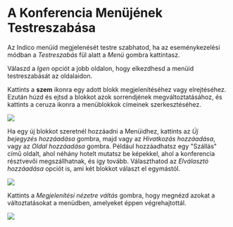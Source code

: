 # A Konferencia Menüjének Testreszabása

Az Indico menüid megjelenését testre szabhatod, ha az eseménykezelési módban a _Testreszabás_ fül alatt a _Menü_ gombra kattintasz.

Válaszd a _Igen_ opciót a jobb oldalon, hogy elkezdhesd a menüid testreszabását az oldalaidon.

Kattints a **szem** ikonra egy adott
blokk megjelenítéséhez vagy elrejtéséhez. Ezután húzd és ejtsd a blokkot azok sorrendjének megváltoztatásához, és kattints a ceruza ikonra a menüblokkok címeinek szerkesztéséhez.

![](../assets/Customize_4.png)

Ha egy új blokkot szeretnél hozzáadni a Menüidhez, kattints az _Új bejegyzés hozzáadása_ gombra, majd vagy az _Hivatkozás hozzáadása_, vagy az _Oldal hozzáadása_ gombra.
Például hozzáadhatsz egy "Szállás" című oldalt, ahol néhány hotelt mutatsz be képekkel, ahol a konferencia résztvevői megszállhatnak, és így tovább.
Választhatod az _Elválasztó hozzáadása_ opciót is, ami két blokkot választ el egymástól.

![](../assets/Customize_5.png)

Kattints a _Megjelenítési nézetre váltás_ gombra, hogy megnézd azokat a változtatásokat a menüdben, amelyeket éppen végrehajtottál.

![](../assets/conference_menus.png)
